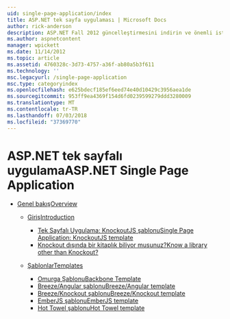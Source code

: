 ```yaml
---
uid: single-page-application/index
title: ASP.NET tek sayfa uygulaması | Microsoft Docs
author: rick-anderson
description: ASP.NET Fall 2012 güncelleştirmesini indirin ve önemli istemci tarafı etkileşimler JavaScrip kullanarak uygulamaları oluşturmaya yönelik daha iyi bir uçtan uca deneyim sahibi...
ms.author: aspnetcontent
manager: wpickett
ms.date: 11/14/2012
ms.topic: article
ms.assetid: 4760328c-3d73-4757-a36f-ab80a5b3f611
ms.technology: ''
msc.legacyurl: /single-page-application
msc.type: categoryindex
ms.openlocfilehash: e625bdecf185ef6eed74e40d10429c3956aea1de
ms.sourcegitcommit: 953ff9ea4369f154d6fd0239599279ddd3280009
ms.translationtype: MT
ms.contentlocale: tr-TR
ms.lasthandoff: 07/03/2018
ms.locfileid: "37369770"
---
```

<a name="aspnet-single-page-application"></a><span data-ttu-id="60294-103">ASP.NET tek sayfalı uygulama</span><span class="sxs-lookup"><span data-stu-id="60294-103">ASP.NET Single Page Application</span></span>
====================
- [<span data-ttu-id="60294-104">Genel bakış</span><span class="sxs-lookup"><span data-stu-id="60294-104">Overview</span></span>](overview/index.md)

    - [<span data-ttu-id="60294-105">Giriş</span><span class="sxs-lookup"><span data-stu-id="60294-105">Introduction</span></span>](overview/introduction/index.md)

        - [<span data-ttu-id="60294-106">Tek Sayfalı Uygulama: KnockoutJS şablonu</span><span class="sxs-lookup"><span data-stu-id="60294-106">Single Page Application: KnockoutJS template</span></span>](overview/introduction/knockoutjs-template.md)
        - [<span data-ttu-id="60294-107">Knockout dışında bir kitaplık biliyor musunuz?</span><span class="sxs-lookup"><span data-stu-id="60294-107">Know a library other than Knockout?</span></span>](overview/introduction/other-libraries.md)
    - [<span data-ttu-id="60294-108">Şablonlar</span><span class="sxs-lookup"><span data-stu-id="60294-108">Templates</span></span>](overview/templates/index.md)

        - [<span data-ttu-id="60294-109">Omurga Şablonu</span><span class="sxs-lookup"><span data-stu-id="60294-109">Backbone Template</span></span>](overview/templates/backbonejs-template.md)
        - [<span data-ttu-id="60294-110">Breeze/Angular şablonu</span><span class="sxs-lookup"><span data-stu-id="60294-110">Breeze/Angular template</span></span>](overview/templates/breezeangular-template.md)
        - [<span data-ttu-id="60294-111">Breeze/Knockout şablonu</span><span class="sxs-lookup"><span data-stu-id="60294-111">Breeze/Knockout template</span></span>](overview/templates/breezeknockout-template.md)
        - [<span data-ttu-id="60294-112">EmberJS şablonu</span><span class="sxs-lookup"><span data-stu-id="60294-112">EmberJS template</span></span>](overview/templates/emberjs-template.md)
        - [<span data-ttu-id="60294-113">Hot Towel şablonu</span><span class="sxs-lookup"><span data-stu-id="60294-113">Hot Towel template</span></span>](overview/templates/hottowel-template.md)
